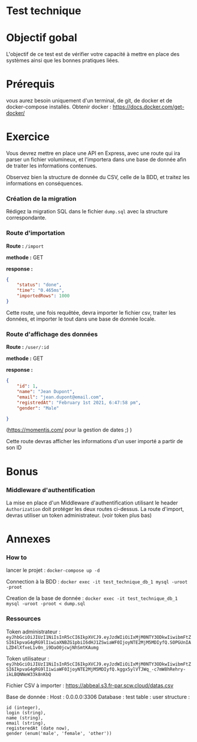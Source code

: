 # Test technique
# Objectif gobal
L'objectif de ce test est de vérifier votre capacité à mettre en place des systèmes ainsi que les bonnes pratiques liées.

# Prérequis
vous aurez besoin uniquement d'un terminal, de git, de docker et de docker-compose installés.
Obtenir docker : https://docs.docker.com/get-docker/

# Exercice
Vous devrez mettre en place une API en Express, avec une route qui ira parser un fichier volumineux, et l'importera dans une base de donnée afin de traiter les informations contenues.

Observez bien la structure de donnée du CSV, celle de la BDD, et traitez les informations en conséquences.

### Création de la migration
Rédigez la migration SQL dans le fichier `dump.sql` avec la structure correspondante.

### Route d'importation

**Route :** `/import`

**methode :** GET

**response :** 
```json
{
    "status": "done", 
    "time": "0.465ms",
    "importedRows": 1000
}
```

Cette route, une fois requêtée, devra importer le fichier csv, traiter les données, et importer le tout dans une base de donnée locale.

### Route d'affichage des données

**Route :** `/user/:id`

**methode :** GET

**response :** 
```json
{
    "id": 1, 
    "name": "Jean Dupont",
    "email": "jean.dupont@email.com",
    "registredAt": "February 1st 2021, 6:47:58 pm",
    "gender": "Male"

}
```
(https://momentjs.com/ pour la gestion de dates ;) )

Cette route devras afficher les informations d'un user importé a partir de son ID

# Bonus

### Middleware d'authentification
La mise en place d'un Middleware d'authentification utilisant le header `Authorization` doit protéger les deux routes ci-dessus. 
La route d'import, devras utiliser un token administrateur. (voir token plus bas)

# Annexes
### How to
lancer le projet : 
`docker-compose up -d`

Connection à la BDD : 
`docker exec -it test_technique_db_1 mysql -uroot -proot`

Creation de la base de donnée : 
`docker exec -it test_technique_db_1 mysql -uroot -proot < dump.sql`

### Ressources
Token administrateur : 
```eyJhbGciOiJIUzI1NiIsInR5cCI6IkpXVCJ9.eyJzdWIiOiIxMjM0NTY3ODkwIiwibmFtZSI6IkpvaG4gRG9lIiwiaXNBZG1pbiI6dHJ1ZSwiaWF0IjoyNTE2MjM5MDIyfQ.SOPGUnIALZD4lXfxeL1v0n_i9DaO0jcwjNhSmtKAumg```

Token utilisateur : 
```eyJhbGciOiJIUzI1NiIsInR5cCI6IkpXVCJ9.eyJzdWIiOiIxMjM0NTY3ODkwIiwibmFtZSI6IkpvaG4gRG9lIiwiaWF0IjoyNTE2MjM5MDIyfQ.kggx5ylVTJWq_-c7mW8hRehry-ikLBQNNeW33k8nKbQ```

Fichier CSV à importer : 
https://abbeal.s3.fr-par.scw.cloud/datas.csv

Base de donnée : 
Host : 0.0.0.0:3306
Database : test
table : user
structure : 
```
id (integer), 
login (string), 
name (string), 
email (string), 
registeredAt (date now), 
gender (enum('male', 'female', 'other'))
```
